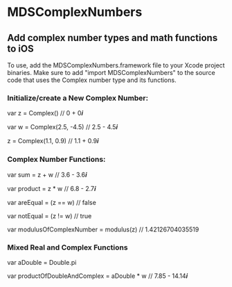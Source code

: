 # MDSComplexNumbers
## Add complex number types and math functions to iOS
To use, add the MDSComplexNumbers.framework file to your Xcode project binaries. Make sure to add "import MDSComplexNumbers" to the source code that uses the Complex number type and its functions.

### Initialize/create a New Complex Number:
var z = Complex() // 0 + 0𝒊

var w = Complex(2.5, -4.5) // 2.5 - 4.5𝒊

z = Complex(1.1, 0.9) // 1.1 + 0.9𝒊

### Complex Number Functions:
var sum = z + w // 3.6 - 3.6𝒊

var product = z * w // 6.8 - 2.7𝒊

var areEqual = (z == w) // false

var notEqual = (z != w) // true

var modulusOfComplexNumber = modulus(z) // 1.42126704035519

### Mixed Real and Complex Functions
var aDouble = Double.pi

var productOfDoubleAndComplex = aDouble * w // 7.85 - 14.14𝒊
